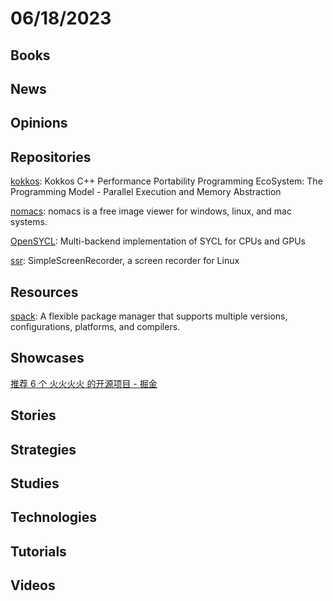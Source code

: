 # 06/18/2023

## Books

## News

## Opinions

## Repositories
[kokkos](https://github.com/kokkos/kokkos): Kokkos C++ Performance Portability Programming EcoSystem: The Programming Model - Parallel Execution and Memory Abstraction

[nomacs](https://github.com/nomacs/nomacs): nomacs is a free image viewer for windows, linux, and mac systems.

[OpenSYCL](https://github.com/OpenSYCL/OpenSYCL): Multi-backend implementation of SYCL for CPUs and GPUs

[ssr](https://github.com/MaartenBaert/ssr): SimpleScreenRecorder, a screen recorder for Linux

## Resources
[spack](https://github.com/spack/spack): A flexible package manager that supports multiple versions, configurations, platforms, and compilers.

## Showcases
[推荐 6 个 火火火火 的开源项目 - 掘金](https://juejin.cn/post/7240690534075318309)

## Stories

## Strategies

## Studies

## Technologies

## Tutorials

## Videos

